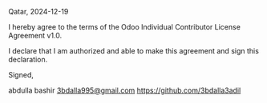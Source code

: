 Qatar, 2024-12-19

I hereby agree to the terms of the Odoo Individual Contributor License
Agreement v1.0.

I declare that I am authorized and able to make this agreement and sign this
declaration.

Signed,

abdulla bashir 3bdalla995@gmail.com https://github.com/3bdalla3adil
